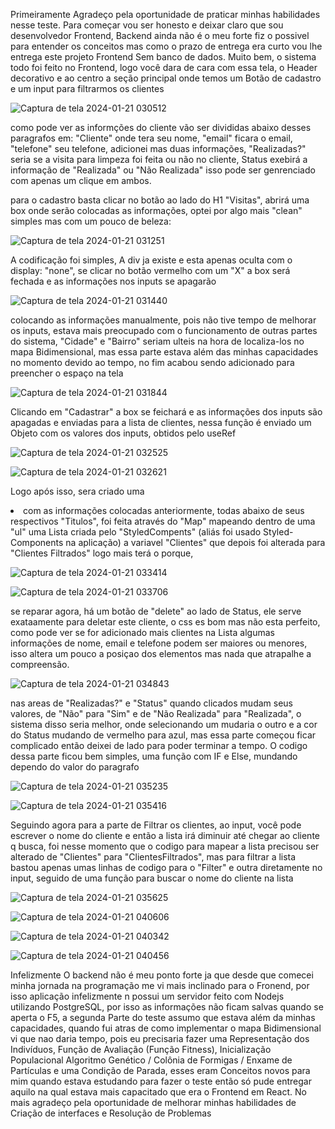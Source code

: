 Primeiramente Agradeço pela oportunidade de praticar minhas habilidades nesse teste. Para começar vou ser honesto e deixar claro que sou desenvolvedor Frontend, Backend ainda não é o meu forte
fiz o possivel para entender os conceitos mas como o prazo de entrega era curto vou lhe entrega este projeto Frontend Sem banco de dados. Muito bem, o sistema todo foi feito no Frontend, logo
você dara de cara com essa tela, o Header decorativo e ao centro a seção principal onde temos um Botão de cadastro e um input para filtrarmos os clientes

![Captura de tela 2024-01-21 030512](https://github.com/hianmateus/TecTest-ReactPage/assets/103609199/e3ef9a8a-70c7-411b-b914-9fe3c2440e51)

como pode ver as informções do cliente vão ser divididas abaixo desses paragrafos em: "Cliente" onde tera seu nome, "email" ficara o email, "telefone" seu telefone, adicionei mas duas informações,
"Realizadas?" seria se a visita para limpeza foi feita ou não no cliente, Status exebirá a informação de "Realizada" ou "Não Realizada" isso pode ser genrenciado com apenas um clique em ambos.


para o cadastro basta clicar no botão ao lado do H1 "Visitas", abrirá uma box onde serão colocadas as informações, optei por algo mais "clean" simples mas com um pouco de beleza:

![Captura de tela 2024-01-21 031251](https://github.com/hianmateus/TecTest-ReactPage/assets/103609199/865545a7-f777-457e-9111-dde4baff4650)

A codificação foi simples, A div ja existe e esta apenas oculta com o display: "none", se clicar no botão vermelho com um "X" a box será fechada e as informações nos inputs se apagarão

![Captura de tela 2024-01-21 031440](https://github.com/hianmateus/TecTest-ReactPage/assets/103609199/9c51afb1-5779-4c67-90b9-18552442162c)


colocando as informações manualmente, pois não tive tempo de melhorar os inputs, estava mais preocupado com o funcionamento de outras partes do sistema, "Cidade" e "Bairro" seriam ulteis na hora
de localiza-los no mapa Bidimensional, mas essa parte estava além das minhas capacidades no momento devido ao tempo, no fim acabou sendo adicionado para preencher o espaço na tela

![Captura de tela 2024-01-21 031844](https://github.com/hianmateus/TecTest-ReactPage/assets/103609199/0d1a80ca-5d4c-4a2a-a4e9-c49445ef2a10)


Clicando em "Cadastrar" a box se feichará e as informações dos inputs são apagadas e enviadas para a lista de clientes, nessa função é enviado um Objeto com os valores dos inputs, obtidos pelo
useRef

![Captura de tela 2024-01-21 032525](https://github.com/hianmateus/TecTest-ReactPage/assets/103609199/3e864e81-9093-4fd1-b0a9-24c081897b2e)

![Captura de tela 2024-01-21 032621](https://github.com/hianmateus/TecTest-ReactPage/assets/103609199/a8d099ac-d362-4aa3-be82-c07c01ac573d)


Logo após isso, sera criado uma <li> com as informações colocadas anteriormente, todas abaixo de seus respectivos "Titulos", foi feita através do "Map" mapeando dentro de uma "ul" uma Lista criada pelo "StyledCompents"
(aliás foi usado Styled-Components na aplicação) a variavel "Clientes" que depois foi alterada para "Clientes Filtrados" logo mais terá o porque,

![Captura de tela 2024-01-21 033414](https://github.com/hianmateus/TecTest-ReactPage/assets/103609199/a66ba6de-d51b-4b6d-8211-9b069879dd4c)

![Captura de tela 2024-01-21 033706](https://github.com/hianmateus/TecTest-ReactPage/assets/103609199/1742e83e-7feb-470f-b301-d7887bac679e)


se reparar agora, há um botão de "delete" ao lado de Status, ele serve exataamente para deletar este cliente, o css es bom mas não esta perfeito, como pode ver se for adicionado mais clientes
na Lista algumas informações de nome, email e telefone podem ser maiores ou menores, isso altera um pouco a posiçao dos elementos mas nada que atrapalhe a compreensão.

![Captura de tela 2024-01-21 034843](https://github.com/hianmateus/TecTest-ReactPage/assets/103609199/4f28ec64-c8ef-402b-9a28-c8e73e4e970f)


nas areas de "Realizadas?" e "Status" quando clicados mudam seus valores, de "Não" para "Sim" e de "Não Realizada" para "Realizada", o sistema disso seria melhor, onde selecionando um mudaria
o outro e a cor do Status mudando de vermelho para azul, mas essa parte começou ficar complicado então deixei de lado para poder terminar a tempo. O codigo dessa parte ficou bem simples, uma
função com IF e Else, mundando dependo do valor do paragrafo

![Captura de tela 2024-01-21 035235](https://github.com/hianmateus/TecTest-ReactPage/assets/103609199/55deae8d-faac-4bd0-9f5d-13bc73172ec5)


![Captura de tela 2024-01-21 035416](https://github.com/hianmateus/TecTest-ReactPage/assets/103609199/4a8b9ad9-9e6e-4371-93b7-b68d5b5dfa55)


Seguindo agora para a parte de Filtrar os clientes, ao input, você pode escrever o nome do cliente e então a lista irá diminuir até chegar ao cliente q busca, foi nesse momento que o 
codigo para mapear a lista precisou ser alterado de "Clientes" para "ClientesFiltrados", mas para filtrar a lista bastou apenas umas linhas de codigo para o "Filter" e outra diretamente no input, seguido de uma função para
buscar o nome do cliente na lista

![Captura de tela 2024-01-21 035625](https://github.com/hianmateus/TecTest-ReactPage/assets/103609199/4c204c8a-2576-49f1-bc95-5c4c6d6e512f)

![Captura de tela 2024-01-21 040606](https://github.com/hianmateus/TecTest-ReactPage/assets/103609199/531fba2e-c862-4cf5-b609-25021aba0ba7)


![Captura de tela 2024-01-21 040342](https://github.com/hianmateus/TecTest-ReactPage/assets/103609199/a4c4dbeb-88c5-40c2-bba5-651facbe22a5)

![Captura de tela 2024-01-21 040456](https://github.com/hianmateus/TecTest-ReactPage/assets/103609199/830c0082-3365-4a98-a7cc-84fc279a5762)


Infelizmente O backend não é meu ponto forte ja que desde que comecei minha jornada na programação me vi mais inclinado para o Fronend, por isso aplicação infelizmente n possui um servidor
feito com Nodejs utilizando PostgreSQL, por isso as informações não ficam salvas quando se aperta o F5, a segunda Parte do teste assumo que estava além da minhas capacidades, quando fui atras
de como implementar o mapa Bidimensional vi que nao daria tempo, pois eu precisaria fazer uma Representação dos Indivíduos, Função de Avaliação (Função Fitness), Inicialização Populacional
Algoritmo Genético / Colônia de Formigas / Enxame de Partículas e uma Condição de Parada, esses eram Conceitos novos para mim quando estava estudando para fazer o teste então só pude entregar
aquilo na qual estava mais capacitado que era o Frontend em React. No mais agradeço pela oportunidade de melhorar minhas habilidades de Criação de interfaces e Resolução de Problemas



